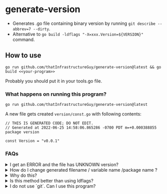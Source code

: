# generate-version

* Generates .go file containing binary version by running `git describe --abbrev=7 --dirty`.
* Alternative to `go build -ldflags "-X=xxx.Version=${VERSION}"` command.

## How to use

```
go run github.com/thatInfrastructureGuy/generate-version@latest && go build <<your-program>>
```

Probably you should put it in your tools.go file.

### What happens on running this program?

```
go run github.com/thatInfrastructureGuy/generate-version@latest
```

A new file gets created `version/const.go` with following contents:

```
// THIS IS GENERATED CODE; DO NOT EDIT.
// Generated at 2022-06-25 14:58:06.865286 -0700 PDT m=+0.000388855
package version

const Version = "v0.0.1"
```

### FAQs

<details>
<summary>
  I get an ERROR and the file has UNKNOWN version? 
</summary>
  
  `const Version = "UNKNOWN"`
  1. Please make sure you have `git` binary installed.
  2. Check the output of `git describe --abbrev=7 --dirty` manually for your repository.
</details>

<details>
<summary>
  How do I change generated filename / variable name /package name ?
</summary> 
  
  ```
  go run github.com/thatInfrastructureGuy/generate-version@latest \
     --filepath=version/version.go --package=version --variable=VERSION
  ```
</details>

<details>
<summary>
  Why do this?
</summary>
  
  * I always had to look up `go build -ldflags` command.
  * I wanted the build to error out if I _forgot_ to generate version. Just make sure you using the `Version` variable somewhere in your program for it to error out.
</details>

<details>
<summary>
  Is this method better than using ldflags?
</summary>
  I am not sure.
</details>

<details>
<summary>
  I do not use `git`. Can I use this program?
</summary>
  No. PRs welcome. :)
</details>
